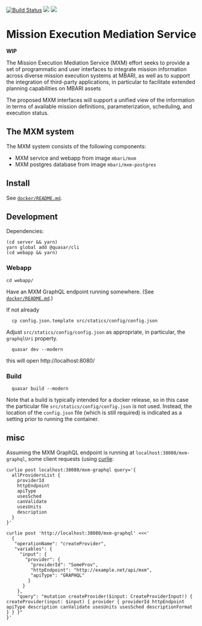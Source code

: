 [![Build Status](https://travis-ci.org/mbari-org/mxm.svg?branch=master)](https://travis-ci.org/mbari-org/mxm)
[![](https://img.shields.io/docker/cloud/build/mbari/mxm)](https://hub.docker.com/r/mbari/mxm)
[![](https://img.shields.io/docker/cloud/automated/mbari/mxm)](https://hub.docker.com/r/mbari/mxm)

# Mission Execution Mediation Service

**WIP**

The Mission Execution Mediation Service (MXM) effort seeks to provide a set of
programmatic and user interfaces to integrate mission information across
diverse mission execution systems at MBARI, as well as to support the integration
of third-party applications, in particular to facilitate extended planning
capabilities on MBARI assets

The proposed MXM interfaces will support a unified view of the information in terms
of available mission definitions, parameterization, scheduling, and execution status.

## The MXM system

The MXM system consists of the following components:

- MXM service and webapp from image `mbari/mxm`
- MXM postgres database from image `mbari/mxm-postgres`

## Install

See [`docker/README.md`](docker/README.md).

## Development

Dependencies:

    (cd server && yarn)
    yarn global add @quasar/cli
    (cd webapp && yarn)
    
### Webapp

    cd webapp/

Have an MXM GraphQL endpoint running somewhere.
(See [`docker/README.md`](docker/README.md).)

If not already

      cp config.json.template src/statics/config/config.json

Adjust `src/statics/config/config.json` as appropriate,
in particular, the `graphqlUri` property.

      quasar dev --modern

this will open http://localhost:8080/

### Build

      quasar build --modern

Note that a build is typically intended for a docker release, so in this case the
particular file `src/statics/config/config.json` is not used.
Instead, the location of the `config.json` file (which is still required)
is indicated as a setting prior to running the container.

## misc

Assuming the MXM GraphQL endpoint is running at `localhost:38080/mxm-graphql`,
some client requests (using [curlie](https://curlie.io/):

```
curlie post localhost:38080/mxm-graphql query='{
  allProvidersList {
    providerId
    httpEndpoint
    apiType
    usesSched
    canValidate
    usesUnits
    description
  }
}'
```

```
curlie post 'http://localhost:38080/mxm-graphql' <<<'
  {
   "operationName": "createProvider",
   "variables": {
     "input": {
       "provider": {
         "providerId": "SomeProv",
         "httpEndpoint": "http://example.net/api/mxm",
         "apiType": "GRAPHQL"
        }
      }
    },
    "query": "mutation createProvider($input: CreateProviderInput!) { createProvider(input: $input) { provider { providerId httpEndpoint apiType description canValidate usesUnits usesSched descriptionFormat } } }"
}'
```

